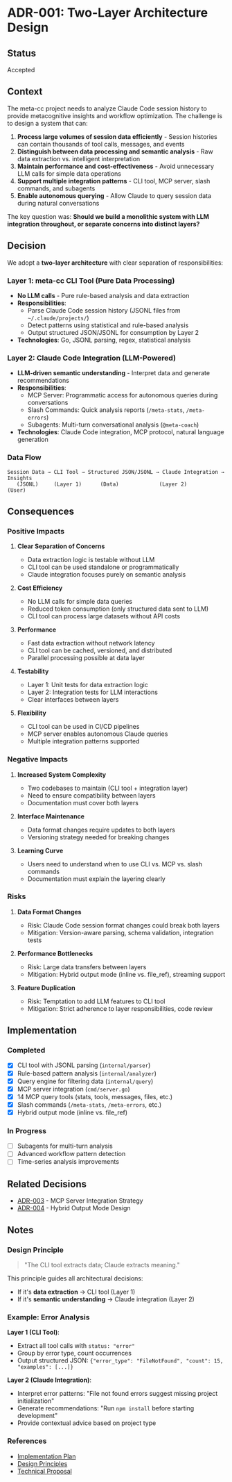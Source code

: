 # ADR-001: Two-Layer Architecture Design

## Status

Accepted

## Context

The meta-cc project needs to analyze Claude Code session history to provide metacognitive insights and workflow optimization. The challenge is to design a system that can:

1. **Process large volumes of session data efficiently** - Session histories can contain thousands of tool calls, messages, and events
2. **Distinguish between data processing and semantic analysis** - Raw data extraction vs. intelligent interpretation
3. **Maintain performance and cost-effectiveness** - Avoid unnecessary LLM calls for simple data operations
4. **Support multiple integration patterns** - CLI tool, MCP server, slash commands, and subagents
5. **Enable autonomous querying** - Allow Claude to query session data during natural conversations

The key question was: **Should we build a monolithic system with LLM integration throughout, or separate concerns into distinct layers?**

## Decision

We adopt a **two-layer architecture** with clear separation of responsibilities:

### Layer 1: meta-cc CLI Tool (Pure Data Processing)

- **No LLM calls** - Pure rule-based analysis and data extraction
- **Responsibilities**:
  - Parse Claude Code session history (JSONL files from `~/.claude/projects/`)
  - Detect patterns using statistical and rule-based analysis
  - Output structured JSON/JSONL for consumption by Layer 2
- **Technologies**: Go, JSONL parsing, regex, statistical analysis

### Layer 2: Claude Code Integration (LLM-Powered)

- **LLM-driven semantic understanding** - Interpret data and generate recommendations
- **Responsibilities**:
  - MCP Server: Programmatic access for autonomous queries during conversations
  - Slash Commands: Quick analysis reports (`/meta-stats`, `/meta-errors`)
  - Subagents: Multi-turn conversational analysis (`@meta-coach`)
- **Technologies**: Claude Code integration, MCP protocol, natural language generation

### Data Flow

```
Session Data → CLI Tool → Structured JSON/JSONL → Claude Integration → Insights
   (JSONL)     (Layer 1)      (Data)             (Layer 2)          (User)
```

## Consequences

### Positive Impacts

1. **Clear Separation of Concerns**
   - Data extraction logic is testable without LLM
   - CLI tool can be used standalone or programmatically
   - Claude integration focuses purely on semantic analysis

2. **Cost Efficiency**
   - No LLM calls for simple data queries
   - Reduced token consumption (only structured data sent to LLM)
   - CLI tool can process large datasets without API costs

3. **Performance**
   - Fast data extraction without network latency
   - CLI tool can be cached, versioned, and distributed
   - Parallel processing possible at data layer

4. **Testability**
   - Layer 1: Unit tests for data extraction logic
   - Layer 2: Integration tests for LLM interactions
   - Clear interfaces between layers

5. **Flexibility**
   - CLI tool can be used in CI/CD pipelines
   - MCP server enables autonomous Claude queries
   - Multiple integration patterns supported

### Negative Impacts

1. **Increased System Complexity**
   - Two codebases to maintain (CLI tool + integration layer)
   - Need to ensure compatibility between layers
   - Documentation must cover both layers

2. **Interface Maintenance**
   - Data format changes require updates to both layers
   - Versioning strategy needed for breaking changes

3. **Learning Curve**
   - Users need to understand when to use CLI vs. MCP vs. slash commands
   - Documentation must explain the layering clearly

### Risks

1. **Data Format Changes**
   - Risk: Claude Code session format changes could break both layers
   - Mitigation: Version-aware parsing, schema validation, integration tests

2. **Performance Bottlenecks**
   - Risk: Large data transfers between layers
   - Mitigation: Hybrid output mode (inline vs. file_ref), streaming support

3. **Feature Duplication**
   - Risk: Temptation to add LLM features to CLI tool
   - Mitigation: Strict adherence to layer responsibilities, code review

## Implementation

### Completed

- [x] CLI tool with JSONL parsing (`internal/parser`)
- [x] Rule-based pattern analysis (`internal/analyzer`)
- [x] Query engine for filtering data (`internal/query`)
- [x] MCP server integration (`cmd/server.go`)
- [x] 14 MCP query tools (stats, tools, messages, files, etc.)
- [x] Slash commands (`/meta-stats`, `/meta-errors`, etc.)
- [x] Hybrid output mode (inline vs. file_ref)

### In Progress

- [ ] Subagents for multi-turn analysis
- [ ] Advanced workflow pattern detection
- [ ] Time-series analysis improvements

## Related Decisions

- [ADR-003](ADR-003-mcp-server-integration.md) - MCP Server Integration Strategy
- [ADR-004](ADR-004-hybrid-output-mode.md) - Hybrid Output Mode Design

## Notes

### Design Principle

> "The CLI tool extracts data; Claude extracts meaning."

This principle guides all architectural decisions:

- If it's **data extraction** → CLI tool (Layer 1)
- If it's **semantic understanding** → Claude integration (Layer 2)

### Example: Error Analysis

**Layer 1 (CLI Tool)**:
- Extract all tool calls with `status: "error"`
- Group by error type, count occurrences
- Output structured JSON: `{"error_type": "FileNotFound", "count": 15, "examples": [...]}`

**Layer 2 (Claude Integration)**:
- Interpret error patterns: "File not found errors suggest missing project initialization"
- Generate recommendations: "Run `npm install` before starting development"
- Provide contextual advice based on project type

### References

- [Implementation Plan](../plan.md)
- [Design Principles](../principles.md)
- [Technical Proposal](../proposals/meta-cognition-proposal.md)
